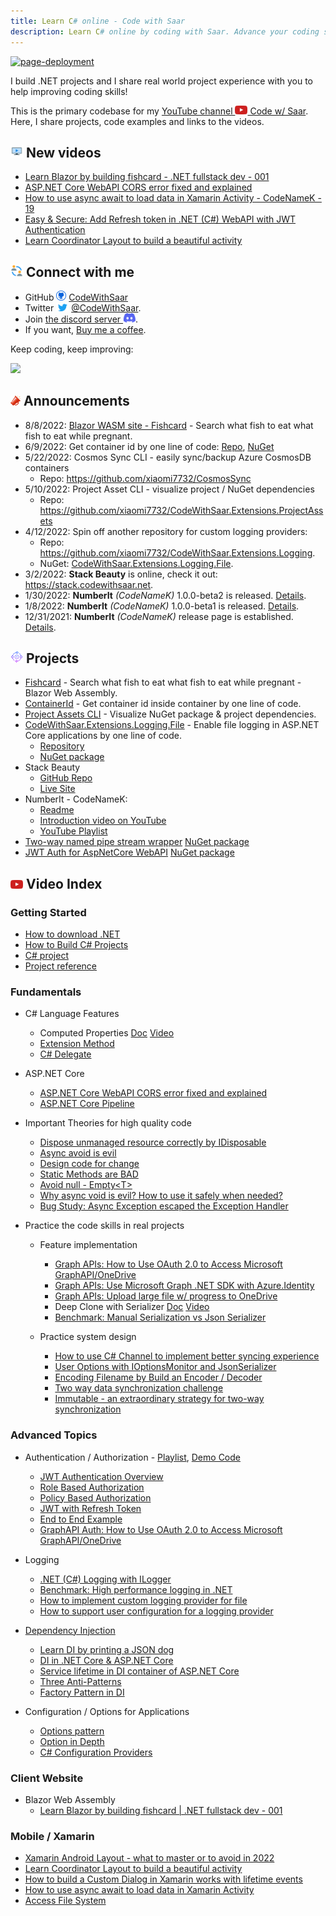 ```yaml
---
title: Learn C# online - Code with Saar
description: Learn C# online by coding with Saar. Advance your coding skills by building real projects. Keep coding, keep improving!
---
```


[![page-deployment](https://github.com/xiaomi7732/CodeWithSaar/actions/workflows/pages/pages-build-deployment/badge.svg)](https://github.com/xiaomi7732/CodeWithSaar/actions/workflows/pages/pages-build-deployment)

I build .NET projects and I share real world project experience with you to help improving coding skills!

This is the primary codebase for my [YouTube channel <img src="./images/youtube-icon.200x140.png" width="20" /> Code w/ Saar](https://www.youtube.com/c/CodewithSaar). Here, I share projects, code examples and links to the videos.

## <img src="./images/tv-show.png" width="20" /> New videos

<!-- BLOG-POST-LIST:START -->
* [Learn Blazor by building fishcard - .NET fullstack dev - 001](https://youtu.be/bE0mNuyoLhk)
* [ASP.NET Core WebAPI CORS error fixed and explained](https://youtu.be/3eFQkchyF2A)
* [How to use async await to load data in Xamarin Activity - CodeNameK - 19](https://youtu.be/0wywqtTvZqg)
* [Easy & Secure: Add Refresh token in .NET (C#) WebAPI with JWT Authentication](https://youtu.be/TWBXiCS0RYM)
* [Learn Coordinator Layout to build a beautiful activity](https://youtu.be/olVAweQAxys)
<!-- BLOG-POST-LIST:END -->

## <img src="./images/connected-people.png" width="20" /> Connect with me

* GitHub <img src="./images/github-icon.png" width="16" /> [CodeWithSaar](https://github.com/xiaomi7732/CodeWithSaar)
* Twitter <img src="./images/twitter-icon.200x140.png" width="20" /> [@CodeWithSaar](https://twitter.com/CodeWithSaar).
* Join [the discord server <img src="./images/discord-icon.200x146.png" width="20" />](https://discord.gg/H8ZqDgczQb).
* If you want, [Buy me a coffee](https://www.buymeacoffee.com/codewithsaar).

Keep coding, keep improving:

[![](https://mermaid.ink/img/pako:eNo9T7sOwjAM_JXKcyshNjKwUDa2MmYxjQkRJEGpUxWq_jshfdx0vjud7RFarwgEdIxMtUEd0Fb9Xroi4UIYnHG6qKpjcfIq0dmYeZZrukWtN2cbs7kWQAmWgkWj0qrxn5TAD7IkQSSqMDwllLNucbjSwI35Zvewy5BuSiXxrdKZZ2XYBxB3fHVUAkb2zce1IDhEWkPLL0tq-gHpJUve)](https://mermaid.live/edit#pako:eNo9T7sOwjAM_JXKcyshNjKwUDa2MmYxjQkRJEGpUxWq_jshfdx0vjud7RFarwgEdIxMtUEd0Fb9Xroi4UIYnHG6qKpjcfIq0dmYeZZrukWtN2cbs7kWQAmWgkWj0qrxn5TAD7IkQSSqMDwllLNucbjSwI35Zvewy5BuSiXxrdKZZ2XYBxB3fHVUAkb2zce1IDhEWkPLL0tq-gHpJUve)


## <img src="./images/announcement.png" width="16" /> Announcements

* 8/8/2022: [Blazor WASM site - Fishcard](https://fishcard.codewithsaar.net) - Search what fish to eat what fish to eat while pregnant.
* 6/9/2022: Get container id by one line of code: [Repo](https://github.com/xiaomi7732/CGroupV2ContainerId), [NuGet](https://www.nuget.org/packages/CodeWithSaar.Extensions.ContainerId/)
* 5/22/2022: Cosmos Sync CLI - easily sync/backup Azure CosmosDB containers
    * Repo: <https://github.com/xiaomi7732/CosmosSync>
* 5/10/2022: Project Asset CLI - visualize project / NuGet dependencies
    * Repo: <https://github.com/xiaomi7732/CodeWithSaar.Extensions.ProjectAssets>
* 4/12/2022: Spin off another repository for custom logging providers:
    * Repo: <https://github.com/xiaomi7732/CodeWithSaar.Extensions.Logging>.
    * NuGet: [CodeWithSaar.Extensions.Logging.File](https://www.nuget.org/packages/CodeWithSaar.Extensions.Logging.File).
* 3/2/2022: **Stack Beauty**  is online, check it out: <https://stack.codewithsaar.net>.
* 1/30/2022: **NumberIt** _(CodeNameK)_ 1.0.0-beta2 is released. [Details](./CodeNameK/Readme.md).
* 1/8/2022: **NumberIt** _(CodeNameK)_ 1.0.0-beta1 is released. [Details](./CodeNameK/Readme.md).
* 12/31/2021: **NumberIt** _(CodeNameK)_ release page is established. [Details](./CodeNameK/Readme.md).

## <img src="./images/lifecycle.png" width="20" /> Projects

* [Fishcard](https://fishcard.codewithsaar.net) - Search what fish to eat what fish to eat while pregnant - Blazor Web Assembly.
* [ContainerId](https://github.com/xiaomi7732/CGroupV2ContainerId) - Get container id inside container by one line of code.
* [Project Assets CLI](https://github.com/xiaomi7732/CodeWithSaar.Extensions.ProjectAssets) - Visualize NuGet package & project dependencies.
* [CodeWithSaar.Extensions.Logging.File](https://github.com/xiaomi7732/CodeWithSaar.Extensions.Logging/blob/main/CodeWithSaar.Extensions.Logging.File/Readme.MD) - Enable file logging in ASP.NET Core applications by one line of code.
    * [Repository](https://github.com/xiaomi7732/CodeWithSaar.Extensions.Logging/blob/main/CodeWithSaar.Extensions.Logging.File/Readme.MD)
    * [NuGet package](https://www.nuget.org/packages/CodeWithSaar.Extensions.Logging.File)
* Stack Beauty
    * [GitHub Repo](https://github.com/xiaomi7732/StackBeauty) 
    * [Live Site](stack.codewithsaar.net)
* NumberIt - CodeNameK:
    * [Readme](./CodeNameK/Readme.md)
    * [Introduction video on YouTube](https://youtu.be/7kG__DQlrGE)
    * [YouTube Playlist](https://youtube.com/playlist?list=PLxWo8vu0UTZ28_GwEGdjwExCHDKx1WCua)
* [Two-way named pipe stream wrapper](./IPC/README.md) [NuGet package](https://www.nuget.org/packages/CodeWithSaar.IPC)
* [JWT Auth for AspNetCore WebAPI](./Auth.AspNetCore.WebApi/README.md) [NuGet package](https://www.nuget.org/packages/CodeWithSaar.JWTAuthentication.WebAPI)

## <img src="./images/youtube-icon.200x140.png" width="20"/> Video Index

### Getting Started

* [How to download .NET](https://youtu.be/O_Un6_2mhL0)
* [How to Build C# Projects](https://youtu.be/yJ-buQg09Qc)
* [C# project](https://youtu.be/uQrs6ioZfzs)
* [Project reference](https://youtu.be/pJETdpS5PR8)

### Fundamentals

* C# Language Features
    * Computed Properties [Doc](./ComputedProperty) [Video](https://youtu.be/lO622PQuPBc)
    * [Extension Method](https://youtu.be/RH4B_i-nq44)
    * [C# Delegate](https://youtu.be/L5SN2-agGaY)

* ASP.NET Core

    * [ASP.NET Core WebAPI CORS error fixed and explained](https://youtu.be/3eFQkchyF2A)
    * [ASP.NET Core Pipeline](https://youtu.be/K9sBI9ZFxRA)

* Important Theories for high quality code

    * [Dispose unmanaged resource correctly by IDisposable](https://youtu.be/IjjHp8PWbn4)
    * [Async avoid is evil](https://youtu.be/Ny8us1qb-E0)
    * [Design code for change](https://youtu.be/XBBlicTQjyg)
    * [Static Methods are BAD](https://youtu.be/qxdVHBO_qxc)
    * [Avoid null - Empty&lt;T&gt;](https://youtu.be/pyKKrO2-daY)
    * [Why async void is evil? How to use it safely when needed?](https://youtu.be/Ny8us1qb-E0)
    * [Bug Study: Async Exception escaped the Exception Handler](https://youtu.be/5p8ZXdVP_Lo)

* Practice the code skills in real projects
    * Feature implementation
        * [Graph APIs: How to Use OAuth 2.0 to Access Microsoft GraphAPI/OneDrive](https://youtu.be/NljQx11YqNY)
        * [Graph APIs: Use Microsoft Graph .NET SDK with Azure.Identity](https://youtu.be/xh0uu4z9-rE)
        * [Graph APIs: Upload large file w/ progress to OneDrive](https://youtu.be/yuoAWP3wn80)
        * Deep Clone with Serializer [Doc](./DeepCloneWithSerializer/README.md) [Video](https://youtu.be/MpM5NIyq18I)
        * [Benchmark: Manual Serialization vs Json Serializer](https://youtu.be/5R3yXyKWk98)

    * Practice system design
        * [How to use C# Channel to implement better syncing experience](https://youtu.be/b9PRGqTKCWQ)
        * [User Options with IOptionsMonitor and JsonSerializer](https://youtu.be/TcHkM5332Ho)
        * [Encoding Filename by Build an Encoder / Decoder](https://youtu.be/-w_b925PSfE)
        * [Two way data synchronization challenge](https://youtu.be/g1wyDi254Yw)
        * [Immutable - an extraordinary strategy for two-way synchronization](https://youtu.be/psYWy6KJTyg)

### Advanced Topics

* Authentication / Authorization - [Playlist](https://www.youtube.com/playlist?list=PLxWo8vu0UTZ2wXMBepa6DUGepJJJoBiUf), [Demo Code](https://github.com/xiaomi7732/JWTAuthInWebApi)
    * [JWT Authentication Overview](https://youtu.be/Ph8ddTRQ0eo)
    * [Role Based Authorization](https://youtu.be/vMJZD3ls7Hc)
    * [Policy Based Authorization](https://youtu.be/NKNIOxcEOso)
    * [JWT with Refresh Token](https://youtu.be/TWBXiCS0RYM)
    * [End to End Example](https://youtu.be/tLgdbTqQp7Q)
    * [GraphAPI Auth: How to Use OAuth 2.0 to Access Microsoft GraphAPI/OneDrive](https://youtu.be/NljQx11YqNY)

* Logging
    * [.NET (C#) Logging with ILogger](https://youtu.be/gRdi7Z-T9JI)
    * [Benchmark: High performance logging in .NET](https://youtu.be/NDm_VPwaDjI)
    * [How to implement custom logging provider for file](https://youtu.be/3RUpYR4dZM4)
    * [How to support user configuration for a logging provider](https://youtu.be/3Z3yemyikNc)

* [Dependency Injection](./DI)
    * [Learn DI by printing a JSON dog](https://youtu.be/YnBPjt2dBWk)
    * [DI in .NET Core & ASP.NET Core](https://youtu.be/cYV1JmWiTHQ)
    * [Service lifetime in DI container of ASP.NET Core](https://youtu.be/MkORmRZrljo)
    * [Three Anti-Patterns](https://youtu.be/8z1oJSPabLw)
    * [Factory Pattern in DI](https://youtu.be/9Ocjb-NLGhw)

* Configuration / Options for Applications
    * [Options pattern](https://youtu.be/fUSuD84Pr0U)
    * [Option in Depth](https://youtu.be/CnPAhy6M00U)
    * [C# Configuration Providers](https://youtu.be/LbPGciA_NDk)

### Client Website

* Blazor Web Assembly
    * [Learn Blazor by building fishcard | .NET fullstack dev - 001](https://youtu.be/bE0mNuyoLhk)

### Mobile / Xamarin

* [Xamarin Android Layout - what to master or to avoid in 2022](https://youtu.be/OzTwh1ZqFM4)
* [Learn Coordinator Layout to build a beautiful activity](https://youtu.be/olVAweQAxys)
* [How to build a Custom Dialog in Xamarin works with lifetime events](https://youtu.be/PVTBRHSKB-U)
* [How to use async await to load data in Xamarin Activity](https://youtu.be/0wywqtTvZqg)
* [Access File System](https://youtu.be/7YJHBX1abfs)
